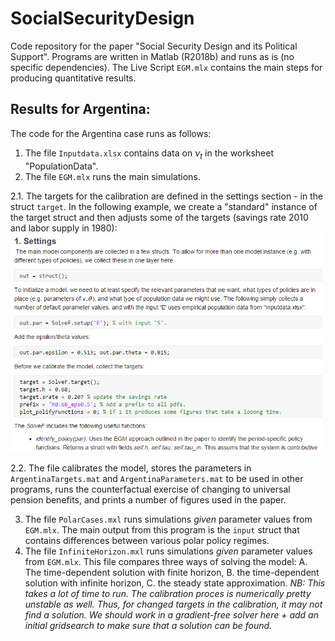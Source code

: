 # SocialSecurityDesign
Code repository for the paper "Social Security Design and its Political Support". Programs are written in Matlab (R2018b) and runs as is (no specific dependencies). The Live Script ```EGM.mlx``` contains the main steps for producing quantitative results. 

## Results for Argentina:

The code for the Argentina case runs as follows:
1. The file ```Inputdata.xlsx``` contains data on $\nu_t$ in the worksheet "PopulationData". 
2. The file ```EGM.mlx``` runs the main simulations.
  
  2.1. The targets for the calibration are defined in the settings section - in the struct ```target```. In the following example, we create a "standard" instance of the target struct and then adjusts some of the targets (savings rate 2010 and labor supply in 1980):
  <img src="snippets/settings.png" height = "350" class="center">
  
  2.2. The file calibrates the model, stores the parameters in ```ArgentinaTargets.mat``` and ```ArgentinaParameters.mat``` to be used in other programs, runs the counterfactual exercise of changing to universal pension benefits, and prints a number of figures used in the paper.

3. The file ```PolarCases.mxl``` runs simulations *given* parameter values from ```EGM.mlx```. The main output from this program is the ```input``` struct that contains differences between various polar policy regimes. 
4. The file ```InfiniteHorizon.mxl``` runs simulations *given* parameter values from ```EGM.mlx```. This file compares three ways of solving the model: 
  A. The time-dependent solution with finite horizon,
  B. the time-dependent solution with infinite horizon,
  C. the steady state approximation. *NB: This takes a lot of time to run. The calibration proces is numerically pretty unstable as well. Thus, for changed targets in the calibration, it may not find a solution. We should work in a gradient-free solver here + add an initial gridsearch to make sure that a solution can be found.*
